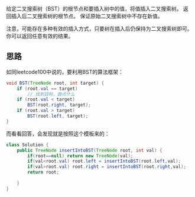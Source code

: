给定二叉搜索树（BST）的根节点和要插入树中的值，将值插入二叉搜索树。 返回插入后二叉搜索树的根节点。 保证原始二叉搜索树中不存在新值。

注意，可能存在多种有效的插入方式，只要树在插入后仍保持为二叉搜索树即可。 你可以返回任意有效的结果。

## 思路

  如同leetcode100中说的，要利用BST的算法框架：

```java
void BST(TreeNode root, int target) {
    if (root.val == target)
        // 找到目标，做点什么
    if (root.val < target) 
        BST(root.right, target);
    if (root.val > target)
        BST(root.left, target);
}
```

而看看回答，会发现就是按照这个模板来的：

```java
class Solution {
    public TreeNode insertIntoBST(TreeNode root, int val) {
        if(root==null) return new TreeNode(val);
        if(val<root.val) root.left = insertIntoBST(root.left,val);
        if(val>root.val) root.right = insertIntoBST(root.right,val);
        return root;
        
    }
}
```





